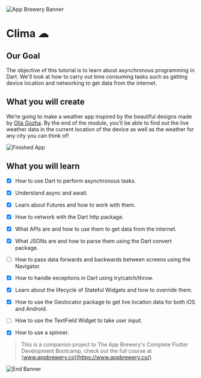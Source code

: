 ![App Brewery Banner](https://github.com/londonappbrewery/Images/blob/master/AppBreweryBanner.png)


# Clima ☁

## Our Goal

The objective of this tutorial is to learn about asynchronous programming in Dart. We'll look at how to carry out time consuming tasks such as getting device location and networking to get data from the internet. 


## What you will create

We’re going to make a weather app inspired by the beautiful designs made by [Olia Gozha](https://dribbble.com/shots/4663154-). By the end of the module, you'll be able to find out the live weather data in the current location of the device as well as the weather for any city you can think of!

![Finished App](https://github.com/londonappbrewery/Images/blob/master/clima-demo.gif)

## What you will learn

- [x] How to use Dart to perform asynchronous tasks.
- [x] Understand async and await.
- [x] Learn about Futures and how to work with them.
- [x] How to network with the Dart http package.
- [x] What APIs are and how to use them to get data from the internet.
- [x] What JSONs are and how to parse them using the Dart convert package.
- [ ] How to pass data forwards and backwards between screens using the Navigator.
- [x] How to handle exceptions in Dart using try/catch/throw.
- [x] Learn about the lifecycle of Stateful Widgets and how to override them.
- [x] How to use the Geolocator package to get live location data for both iOS and Android.
- [ ] How to use the TextField Widget to take user input.
- [x] How to use a spinner.


>This is a companion project to The App Brewery's Complete Flutter Development Bootcamp, check out the full course at [www.appbrewery.co](https://www.appbrewery.co/)

![End Banner](https://github.com/londonappbrewery/Images/blob/master/readme-end-banner.png)

